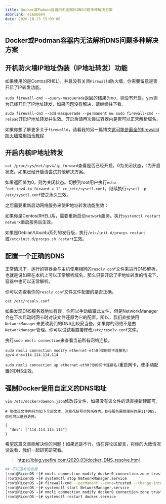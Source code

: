 ```yaml
---
title: Docker或Podman容器内无法解析DNS问题多种解决方案
abbrlink: e16a0684
date: 2020-10-23 15:00:00
---
```


## Docker或Podman容器内无法解析DNS问题多种解决方案

## 开机防火墙IP地址伪装（IP地址转发）功能

如果使用的是Centos(RHEL)，并且没有关闭`Firewalld`防火墙，你需要留意是否开启了IP转发功能。

`sudo firewall-cmd --query-masquerade`返回的结果为no，则没有开启。yes则为已经开启了IP地址转发，如果问题没有解决，请继续往下看。

`sudo firewall-cmd --add-masquerade --permanent && sudo firewall-cmd --reload`开启IP地址转发并生效。开启后请再次尝试容器内是否可以正常解析域名。

如果你想了解更多关于`firewalld`，请看我的另一篇博文[这可能是最全的firewalld防火墙常用指令教程](https://blog.yeefire.com/2020_02/Linux_Firewalld.html)

## 开启内核IP地址转发

`cat /proc/sys/net/ipv4/ip_forward`查看是否已经开启，0为关闭状态，1为开启状态。如果已经开启请尝试其他解决方案。

如果返回值为0，则为关闭状态。切换到root用户执行`echo "net.ipv4.ip_forward = 1" >> /etc/sysctl.conf`，继续执行`sysctl -p /etc/sysctl.conf`使之永久生效。

之后需要重新启动网络服务来使IP地址转发功能生效：

如果你是Centos(RHEL)系，需要重新启动`network`服务。执行`systemctl restart network`重启服务后生效。

如果是Debian/Ubuntu系列的发行版，执行`/etc/init.d/procps restart`或`/etc/init.d/procps.sh restart`生效。

## 配置一个正确的DNS

正常情况下，运行的容器会与主机使用相同的`resolv.conf`文件来进行DNS解析，也就是说如果在本机上可以正常解析域名，那么只要开启了IP地址转发的情况下，容器中也可以正常解析。

你可以先查看你的`resolv.conf`文件文件配置的是否正确。

```
cat /etc/resolv.conf
```

如果发现DNS服务器地址有误，你可以手动编辑此文件，但是NetworkManager会在下次启动时网卡时对该文件还原为它的配置。所以，我们直接使用`NetworkManager`来更改我们的DNS比较妥当些。如果你的网络不是由`NetworkManager`管理。你可以试试看直接修改`/etc/resolv.conf`文件。

执行`sudo nmcli connection`来查看当前所有网络连接。

```
sudo nmcli connection modify ethernet-eth0(你的网卡连接名) ipv4.dns=114.114.114.114
```

`sudo nmcli connection up ethernet-eth0(你的网卡连接名)`重启网卡，使手动配置的DNS生效。

## 强制Docker使用自定义的DNS地址

`vim /etc/docker/daemon.json`修改该文件，如果没有该文件的话直接新建即可。

```
# 修改该文件内容为如下全部文本，注意花括号也包括在内。DNS服务器我使用的是114DNS，你也可以进行更换。

{
  "dns": ["114.114.114.114"]
}
```

希望这篇文章能解决你的问题！如果还是不行，请在评论区留言，将你的大致情况说说看，我们一起研究研究看。





> https://blog.yeefire.com/2020_03/docker_DNS_resolve.html



```bash
## 不知道有没有用
[root@RicenOS ~]# nmcli connection modify docker0 connection.zone trusted
[root@RicenOS ~]# systemctl stop NetworkManager.service
[root@RicenOS ~]# firewall-cmd --permanent --zone=trusted --change-interface=docker0
[root@RicenOS ~]# systemctl start NetworkManager.service
[root@RicenOS ~]# nmcli connection modify docker0 connection.zone trusted
[root@RicenOS ~]# systemctl restart docker.service
```



